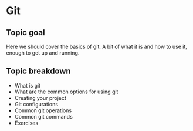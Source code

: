 # Git

## Topic goal

Here we should cover the basics of git. A bit of what it is and how to use it, enough to get up and running.

## Topic breakdown

* What is git
* What are the common options for using git
* Creating your project
* Git configurations
* Common git operations
* Common git commands
* Exercises
